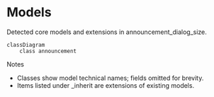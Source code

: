 # Models

Detected core models and extensions in announcement_dialog_size.

```mermaid
classDiagram
    class announcement
```

Notes
- Classes show model technical names; fields omitted for brevity.
- Items listed under _inherit are extensions of existing models.
